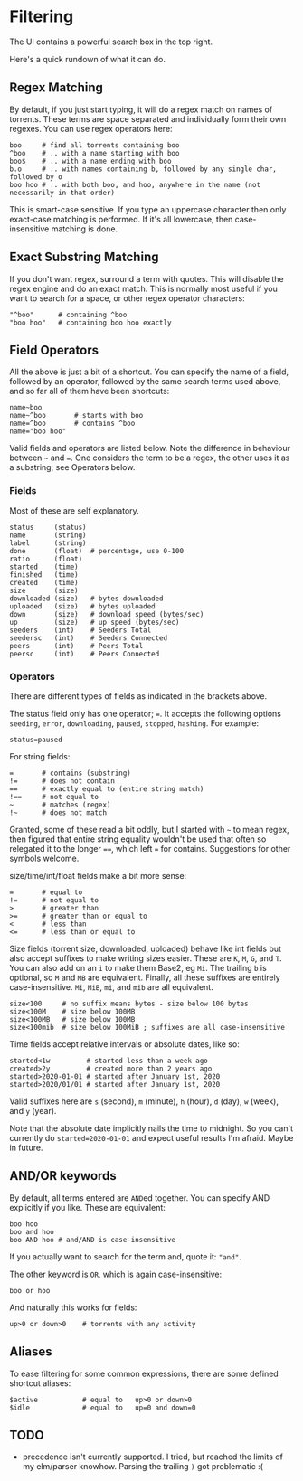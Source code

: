 # Filtering

The UI contains a powerful search box in the top right.

Here's a quick rundown of what it can do.

## Regex Matching

By default, if you just start typing, it will do a regex match on names of torrents. These terms are space separated and individually form their own regexes. You can use regex operators here:

```
boo     # find all torrents containing boo
^boo    # .. with a name starting with boo
boo$    # .. with a name ending with boo
b.o     # .. with names containing b, followed by any single char, followed by o
boo hoo # .. with both boo, and hoo, anywhere in the name (not necessarily in that order)
```

This is smart-case sensitive. If you type an uppercase character then only exact-case matching is performed. If it's all lowercase, then case-insensitive matching is done.

## Exact Substring Matching

If you don't want regex, surround a term with quotes. This will disable the regex engine and do an exact match. This is normally most useful if you want to search for a space, or other regex operator characters:

```
"^boo"      # containing ^boo
"boo hoo"   # containing boo hoo exactly
```

## Field Operators

All the above is just a bit of a shortcut. You can specify the name of a field, followed by an operator, followed by the same search terms used above, and so far all of them have been shortcuts:

```
name~boo
name~^boo       # starts with boo
name=^boo       # contains ^boo
name="boo hoo"
```

Valid fields and operators are listed below. Note the difference in behaviour between `~` and `=`. One considers the term to be a regex, the other uses it as a substring; see Operators below.


### Fields

Most of these are self explanatory.

```
status     (status)
name       (string)
label      (string)
done       (float)  # percentage, use 0-100
ratio      (float)
started    (time)
finished   (time)
created    (time)
size       (size)
downloaded (size)   # bytes downloaded
uploaded   (size)   # bytes uploaded
down       (size)   # download speed (bytes/sec)
up         (size)   # up speed (bytes/sec)
seeders    (int)    # Seeders Total
seedersc   (int)    # Seeders Connected
peers      (int)    # Peers Total
peersc     (int)    # Peers Connected
```

### Operators

There are different types of fields as indicated in the brackets above.

The status field only has one operator; `=`. It accepts the following options `seeding`, `error`, `downloading`, `paused`, `stopped`, `hashing`. For example:

```
status=paused
```


For string fields:

```
=       # contains (substring)
!=      # does not contain
==      # exactly equal to (entire string match)
!==     # not equal to
~       # matches (regex)
!~      # does not match
```

Granted, some of these read a bit oddly, but I started with `~` to mean regex, then figured that entire string equality wouldn't be used that often so relegated it to the longer `==`, which left `=` for contains. Suggestions for other symbols welcome.

size/time/int/float fields make a bit more sense:

```
=       # equal to
!=      # not equal to
>       # greater than
>=      # greater than or equal to
<       # less than
<=      # less than or equal to
```

Size fields (torrent size, downloaded, uploaded) behave like int fields but also accept suffixes to make writing sizes easier. These are `K`, `M`, `G`, and `T`. You can also add on an `i` to make them Base2, eg `Mi`. The trailing `b` is optional, so `M` and `MB` are equivalent. Finally, all these suffixes are entirely case-insensitive. `Mi`, `MiB`, `mi`, and `mib` are all equivalent.

```
size<100     # no suffix means bytes - size below 100 bytes
size<100M    # size below 100MB
size<100MB   # size below 100MB
size<100mib  # size below 100MiB ; suffixes are all case-insensitive
```

Time fields accept relative intervals or absolute dates, like so:

```
started<1w         # started less than a week ago
created>2y         # created more than 2 years ago
started>2020-01-01 # started after January 1st, 2020
started>2020/01/01 # started after January 1st, 2020
```

Valid suffixes here are `s` (second), `m` (minute), `h` (hour), `d` (day), `w` (week), and `y` (year).

Note that the absolute date implicitly nails the time to midnight. So you can't currently do `started=2020-01-01` and expect useful results I'm afraid. Maybe in future.

## AND/OR keywords

By default, all terms entered are `AND`ed together. You can specify AND explicitly if you like. These are equivalent:

```
boo hoo
boo and hoo
boo AND hoo # and/AND is case-insensitive
```

If you actually want to search for the term and, quote it: `"and"`.

The other keyword is `OR`, which is again case-insensitive:

```
boo or hoo
```

And naturally this works for fields:

```
up>0 or down>0    # torrents with any activity
```

## Aliases

To ease filtering for some common expressions, there are some defined shortcut aliases:

```
$active           # equal to   up>0 or down>0
$idle             # equal to   up=0 and down=0
```

## TODO

  * precedence isn't currently supported. I tried, but reached the limits of my elm/parser knowhow. Parsing the trailing `)` got problematic :(
